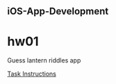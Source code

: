 ## iOS-App-Development
# hw01

Guess lantern riddles app

[Task Instructions](https://medium.com/海大-ios-app-程式設計/燈謎猜猜猜-bcb1168ad0ae)

